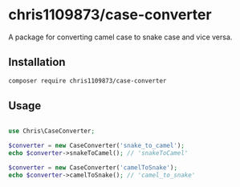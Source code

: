 # chris1109873/case-converter

A package for converting camel case to snake case and vice versa.

## Installation

```bash
composer require chris1109873/case-converter
```

## Usage

```php

use Chris\CaseConverter;

$converter = new CaseConverter('snake_to_camel');
echo $converter->snakeToCamel(); // 'snakeToCamel'

$converter = new CaseConverter('camelToSnake');
echo $converter->camelToSnake(); // 'camel_to_snake'
```